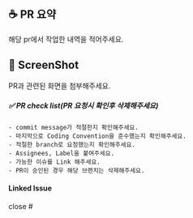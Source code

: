 ## ☕️ PR 요약

해당 pr에서 작업한 내역을 적어주세요.



## 📸 ScreenShot

PR과 관련된 화면을 첨부해주세요.



##### ✅ PR check list(PR 요청시 확인후 삭제해주세요)

```
- commit message가 적절한지 확인해주세요.
- 마지막으로 Coding Convention을 준수했는지 확인해주세요.
- 적절한 branch로 요청했는지 확인해주세요.
- Assignees, Label을 붙여주세요.
- 가능한 이슈를 Link 해주세요.
- PR이 승인된 경우 해당 브랜치는 삭제해주세요.
```



#### Linked Issue

close #
